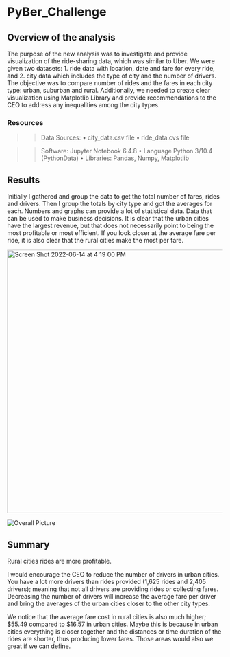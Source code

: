 # PyBer_Challenge

## Overview of the analysis
The purpose of the new analysis was to investigate and provide visualization of the ride-sharing data, which was similar to Uber. We were given two datasets: 1. ride data with location, date and fare for every ride, and 2. city data which includes the type of city and the number of drivers. The objective was to compare number of rides and the fares in each city type: urban, suburban and rural. Additionally, we needed to create clear visualization using Matplotlib Library and provide recommendations to the CEO to address any inequalities among the city types.

### Resources
>> Data Sources: 
•	city_data.csv file
•	ride_data.cvs file

>> Software: Jupyter Notebook 6.4.8
•   Language Python 3/10.4 (PythonData)
•   Libraries: Pandas, Numpy, Matplotlib

## Results
Initially I gathered and group the data to get the total number of fares, rides and drivers. Then I group the totals by city type and got the averages for each.  Numbers and graphs can provide a lot of statistical data.  Data that can be used to make business decisions. It is clear that the urban cities have the largest revenue, but that does not necessarily point to being the most profitable or most efficient.  If you look closer at the average fare per ride, it is also clear that the rural cities make the most per fare.

 <img width="613" alt="Screen Shot 2022-06-14 at 4 19 00 PM" src="https://user-images.githubusercontent.com/105124485/173685204-b5032307-70cf-40f5-af89-7a13ee7a3db2.png">

![Overall Picture](https://user-images.githubusercontent.com/105124485/173685263-125c46e6-64e2-4aa0-9848-c8cb7a51be6b.jpg)

## Summary
Rural cities rides are more profitable. 

I would encourage the CEO to reduce the number of drivers in urban cities. You have a lot more drivers than rides provided (1,625 rides and 2,405 drivers); meaning that not all drivers are providing rides or collecting fares. Decreasing the number of drivers will increase the average fare per driver and bring the averages of the urban cities closer to the other city types.

We notice that the average fare cost in rural cities is also much higher; $55.49 compared to $16.57 in urban cities.  Maybe this is because in urban cities everything is closer together and the distances or time duration of the rides are shorter, thus producing lower fares. Those areas would also we great if we can define.

